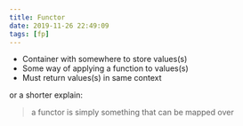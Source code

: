 ```yaml
---
title: Functor
date: 2019-11-26 22:49:09
tags: [fp]
---
```


- Container with somewhere to store values(s)
- Some way of applying a function to values(s)
- Must return values(s) in same context

or a shorter explain:

> a functor is simply something that can be mapped over
